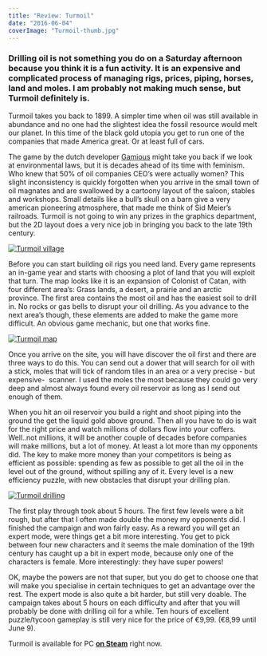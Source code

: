 ```yaml
---
title: "Review: Turmoil"
date: "2016-06-04"
coverImage: "Turmoil-thumb.jpg"
---
```


### Drilling oil is not something you do on a Saturday afternoon because you think it is a fun activity. It is an expensive and complicated process of managing rigs, prices, piping, horses, land and moles. I am probably not making much sense, but Turmoil definitely is.

Turmoil takes you back to 1899. A simpler time when oil was still available in abundance and no one had the slightest idea the fossil resource would melt our planet. In this time of the black gold utopia you get to run one of the companies that made America great. Or at least full of cars.

The game by the dutch developer [Gamious](http://www.gamious.com/) might take you back if we look at environmental laws, but it is decades ahead of its time with feminism. Who knew that 50% of oil companies CEO’s were actually women? This slight inconsistency is quickly forgotten when you arrive in the small town of oil magnates and are swallowed by a cartoony layout of the saloon, stables and workshops. Small details like a bull’s skull on a barn give a very american pioneering atmosphere, that made me think of Sid Meier’s railroads. Turmoil is not going to win any prizes in the graphics department, but the 2D layout does a very nice job in bringing you back to the late 19th century.

[![Turmoil village](images/Turmoil-village.jpg)](http://www.legenddiaries.com/wp-content/uploads/2016/06/Turmoil-village.jpg)

Before you can start building oil rigs you need land. Every game represents an in-game year and starts with choosing a plot of land that you will exploit that turn. The map looks like it is an expansion of Colonist of Catan, with four different area’s: Grass lands, a desert, a prairie and an arctic province. The first area contains the most oil and has the easiest soil to drill in. No rocks or gas bells to disrupt your oil drilling. As you advance to the next area’s though, these elements are added to make the game more difficult. An obvious game mechanic, but one that works fine.

[![Turmoil map](images/Turmoil-map.jpg)](http://www.legenddiaries.com/wp-content/uploads/2016/06/Turmoil-map.jpg)

Once you arrive on the site, you will have discover the oil first and there are three ways to do this. You can send out a dower that will search for oil with a stick, moles that will tick of random tiles in an area or a very precise - but expensive-  scanner. I used the moles the most because they could go very deep and almost always found every oil reservoir as long as I send out enough of them.

When you hit an oil reservoir you build a right and shoot piping into the ground the get the liquid gold above ground. Then all you have to do is wait for the right price and watch millions of dollars flow into your coffers. Well..not millions, it will be another couple of decades before companies will make millions, but a lot of money. At least a lot more than my opponents did. The key to make more money than your competitors is being as efficient as possible: spending as few as possible to get all the oil in the level out of the ground, without spilling any of it. Every level is a new efficiency puzzle, with new obstacles that disrupt your drilling plan.

[![Turmoil drilling](images/Turmoil-drilling.jpg)](http://www.legenddiaries.com/wp-content/uploads/2016/06/Turmoil-drilling.jpg)

The first play through took about 5 hours. The first few levels were a bit rough, but after that I often made double the money my opponents did. I finished the campaign and won fairly easy. As a reward you will get an expert mode, were things get a bit more interesting. You get to pick between four new characters and it seems the male domination of the 19th century has caught up a bit in expert mode, because only one of the characters is female. More interestingly: they have super powers!

OK, maybe the powers are not that super, but you do get to choose one that will make you specialise in certain techniques to get an advantage over the rest. The expert mode is also quite a bit harder, but still very doable. The campaign takes about 5 hours on each difficulty and after that you will probably be done with drilling oil for a while. Ten hours of excellent puzzle/tycoon gameplay is still very nice for the price of €9,99. (€8,99 until June 9).

Turmoil is available for PC **[on Steam](http://store.steampowered.com/app/361280/?)** right now.
